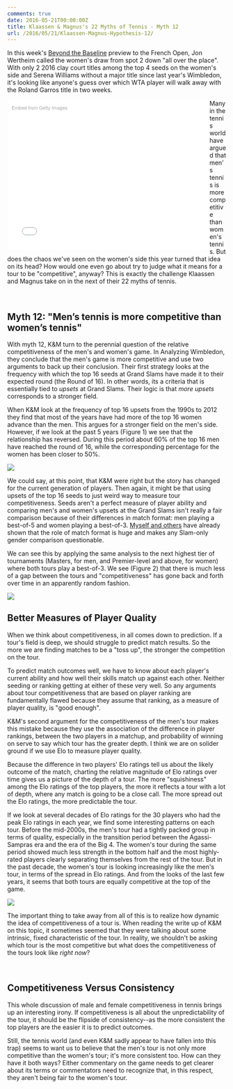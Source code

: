 ```yaml
---
comments: true
date: 2016-05-21T00:00:00Z
title: Klaassen & Magnus's 22 Myths of Tennis - Myth 12
url: /2016/05/21/Klaassen-Magnus-Hypothesis-12/
---
```


In this week's [Beyond the Baseline](http://www.si.com/si-beyond-the-baseline-tennis-podcast) preview to the French Open, Jon Wertheim called the women's draw from spot 2 down "all over the place". With only 2 2016 clay court titles among the top 4 seeds on the women's side and Serena Williams without a major title since last year's Wimbledon, it's looking like anyone's guess over which WTA player will walk away with the Roland Garros title in two weeks. 

<div class="getty embed image" style="background-color:#fff;display:inline-block;font-family:'Helvetica Neue',Helvetica,Arial,sans-serif;color:#a7a7a7;font-size:11px;width:100%;max-width:445px;float:left;padding:2%"><div style="padding:0;margin:0;text-align:left;"><a href="http://www.gettyimages.com/detail/530517938" target="_blank" style="color:#a7a7a7;text-decoration:none;font-weight:normal !important;border:none;display:inline-block;">Embed from Getty Images</a></div><div style="overflow:hidden;position:relative;height:0;padding:69.023569% 0 0 0;width:100%;"><iframe src="//embed.gettyimages.com/embed/530517938?et=nPOtrAzjTJ5Vt6RjpwJHYQ&viewMoreLink=on&sig=LWm55ZHE0XKG7OEpSZ9U_0w-jIEuqJGK_V0V1QmI7Xo=&caption=true" width="445" height="307" scrolling="no" frameborder="0" style="display:inline-block;position:absolute;top:0;left:0;width:100%;height:100%;margin:0;"></iframe></div><p style="margin:0;"></p></div>

Many in the tennis world have argued that men's tennis is more competitive than women's tennis. But does the chaos we've seen on the women's side this year turned that idea on its head? How would one even go about try to judge what it means for a tour to be "competitive", anyway? This is exactly the challenge Klaassen and Magnus take on in the next of their 22 myths of tennis. 

<br>

## Myth 12: "Men’s tennis is more competitive than women’s tennis"

With myth 12, K&M turn to the perennial question of the relative competitiveness of the men's and women's game. In Analyzing Wimbledon, they conclude that the men's game is more competitive and use two arguments to back up their conclusion. Their first strategy looks at the frequency with which the top 16 seeds at Grand Slams have made it to their expected round (the Round of 16). In other words, its a criteria that is essentially tied to _upsets_ at Grand Slams. Their logic is that _more upsets_ corresponds to a stronger field. 

When K&M look at the frequency of top 16 upsets from the 1990s to 2012 they find that most of the years have had more of the top 16 women advance than the men. This argues for a stronger field on the men's side. However, if we look at the past 5 years (Figure 1) we see that the relationship has reversed. During this period about 60% of the top 16 men have reached the round of 16, while the corresponding percentage for the women has been closer to 50%. 

<img src="/assets/myth12_fig1.png" />

We could say, at this point, that K&M were right but the story has changed for the current generation of players. Then again, it might be that using upsets of the top 16 seeds to just weird way to measure tour competitiveness. Seeds aren't a perfect measure of player ability and comparing men's and women's upsets at the Grand Slams isn't really a fair comparison because of their differences in match format: men playing a best-of-5 and women playing a best-of-3. [Myself and others](http://fivethirtyeight.com/datalab/serena-williams-grand-slam-us-open-best-of-five-sets/) have already shown that the role of match format is huge and makes any Slam-only gender comparison questionable.

We can see this by applying the same analysis to the next highest tier of tournaments (Masters, for men, and Premier-level and above, for women) where both tours play a best-of-3. We see (Figure 2) that there is much less of a gap between the tours and "competitiveness" has gone back and forth over time in an apparently random fashion.

<img src="/assets/myth12_fig2.png" />

## Better Measures of Player Quality

When we think about competitiveness, in all comes down to prediction. If a tour's field is deep, we should struggle to predict match results. So the more we are finding matches to be a "toss up", the stronger the competition on the tour. 

To predict match outcomes well, we have to know about each player's current ability and how well their skills match up against each other. Neither seeding or ranking getting at either of these very well. So any arguments about tour competitiveness that are based on player ranking are fundamentally flawed because they assume that ranking, as a measure of player quality, is "good enough".

K&M's second argument for the competitiveness of the men's tour makes this mistake because they use the association of the difference in player rankings, between the two players in a matchup, and probability of winning on serve to say which tour has the greater depth. I think we are on solider ground if we use Elo to measure player quality.

Because the difference in two players' Elo ratings tell us about the likely outcome of the match, charting the relative magnitude of Elo ratings over time gives us a picture of the depth of a tour. The more "squishiness" among the Elo ratings of the top players, the more it reflects a tour with a lot of depth, where any match is going to be a close call. The more spread out the Elo ratings, the more predictable the tour.

If we look at several decades of Elo ratings for the 30 players who had the peak Elo ratings in each year, we find some interesting patterns on each tour. Before the mid-2000s, the men's tour had a tightly packed group in terms of quality, especially in the transition period between the Agassi-Sampras era and the era of the Big 4. The women's tour during the same period showed much less strength in the bottom half and the most highly-rated players clearly separating themselves from the rest of the tour. But in the past decade, the women's tour is looking increasingly like the men's tour, in terms of the spread in Elo ratings. And from the looks of the last few years, it seems that both tours are equally competitive at the top of the game.

<img src="/assets/myth12_fig3.png" />


The important thing to take away from all of this is to realize how dynamic the idea of competitiveness of a tour is. When reading the write up of K&M on this topic, it sometimes seemed that they were talking about some intrinsic, fixed characteristic of the tour. In reality, we shouldn't be asking which tour is the most competitive but what does the competitiveness of the tours look like _right now_?

<br>

## Competitiveness Versus Consistency

This whole discussion of male and female competitiveness in tennis brings up an interesting irony. If competitiveness is all about the unpredictability of the tour, it should be the flipside of consistency--as the more consistent the top players are the easier it is to predict outcomes. 

Still, the tennis world (and even K&M sadly appear to have fallen into this trap) seems to want us to believe that the men's tour is not only more competitive than the women's tour; it's more consistent too. How can they have it both ways? Either commentary on the game needs to get clearer about its terms or commentators need to recognize that, in this respect, they aren't being fair to the women's tour. 


